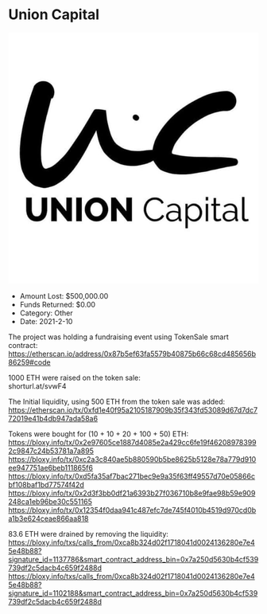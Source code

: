 # Union Capital
![Union Capital](/rektimages/Union-Capital.png)
- Amount Lost: $500,000.00
- Funds Returned: $0.00
- Category: Other
- Date: 2021-2-10

The project was holding a fundraising event using TokenSale smart contract:  
https://etherscan.io/address/0x87b5ef63fa5579b40875b66c68cd485656b86259#code  
  
1000 ETH were raised on the token sale:  
shorturl.at/svwF4  
  
The Initial liquidity, using 500 ETH from the token sale was added:  
https://etherscan.io/tx/0xfd1e40f95a2105187909b35f343fd53089d67d7dc772019e41b4db947ada58a6  
  
Tokens were bought for (10 + 10 + 20 + 100 + 50) ETH:  
https://bloxy.info/tx/0x2e97605ce1887d4085e2a429cc6fe19f462089783992c9847c24b53781a7a895  
https://bloxy.info/tx/0xc2a3c840ae5b880590b5be8625b5128e78a779d910ee947751ae6beb111865f6  
https://bloxy.info/tx/0xd5fa35af7bac271bec9e9a35f63ff49557d70e05866cbf108baf1bd77574f42d  
https://bloxy.info/tx/0x2d3f3bb0df21a6393b27f036710b8e9fae98b59e909248ca1eb96be30c551165  
https://bloxy.info/tx/0x12354f0daa941c487efc7de745f4010b4519d970cd0ba1b3e624ceae866aa818  
  
83.6 ETH were drained by removing the liquidity:  
https://bloxy.info/txs/calls_from/0xca8b324d02f1718041d0024136280e7e45e48b88?signature_id=1137786&smart_contract_address_bin=0x7a250d5630b4cf539739df2c5dacb4c659f2488d  
https://bloxy.info/txs/calls_from/0xca8b324d02f1718041d0024136280e7e45e48b88?signature_id=1102188&smart_contract_address_bin=0x7a250d5630b4cf539739df2c5dacb4c659f2488d



